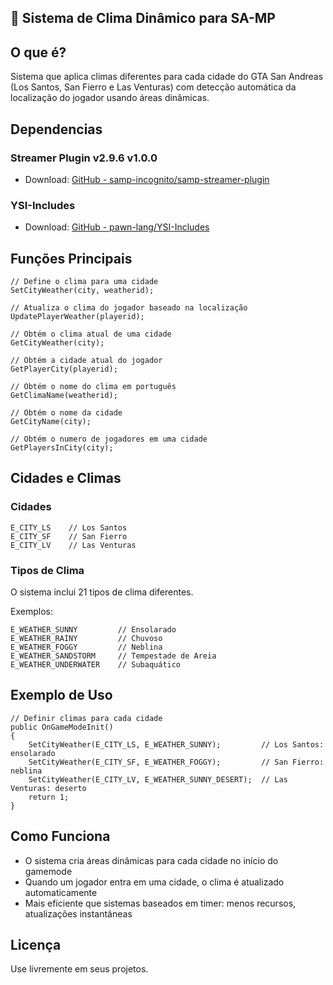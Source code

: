 ## 🫧 Sistema de Clima Dinâmico para SA-MP

## O que é?
Sistema que aplica climas diferentes para cada cidade do GTA San Andreas (Los Santos, San Fierro e Las Venturas) com detecção automática da localização do jogador usando áreas dinâmicas.

## Dependencias
### Streamer Plugin v2.9.6 v1.0.0
- Download: [GitHub - samp-incognito/samp-streamer-plugin](https://github.com/samp-incognito/samp-streamer-plugin/releases)

### YSI-Includes
- Download: [GitHub - pawn-lang/YSI-Includes](https://github.com/pawn-lang/YSI-Includes)

## Funções Principais

```pawn
// Define o clima para uma cidade
SetCityWeather(city, weatherid);

// Atualiza o clima do jogador baseado na localização
UpdatePlayerWeather(playerid);

// Obtém o clima atual de uma cidade
GetCityWeather(city);

// Obtém a cidade atual do jogador
GetPlayerCity(playerid);

// Obtém o nome do clima em português
GetClimaName(weatherid);

// Obtém o nome da cidade
GetCityName(city);

// Obtém o numero de jogadores em uma cidade
GetPlayersInCity(city); 
```

## Cidades e Climas

### Cidades
```pawn
E_CITY_LS    // Los Santos
E_CITY_SF    // San Fierro
E_CITY_LV    // Las Venturas
```

### Tipos de Clima
O sistema inclui 21 tipos de clima diferentes.

Exemplos:
```pawn
E_WEATHER_SUNNY         // Ensolarado
E_WEATHER_RAINY         // Chuvoso
E_WEATHER_FOGGY         // Neblina
E_WEATHER_SANDSTORM     // Tempestade de Areia
E_WEATHER_UNDERWATER    // Subaquático
```

## Exemplo de Uso

```pawn
// Definir climas para cada cidade
public OnGameModeInit()
{
    SetCityWeather(E_CITY_LS, E_WEATHER_SUNNY);         // Los Santos: ensolarado
    SetCityWeather(E_CITY_SF, E_WEATHER_FOGGY);         // San Fierro: neblina
    SetCityWeather(E_CITY_LV, E_WEATHER_SUNNY_DESERT);  // Las Venturas: deserto
    return 1;
}
```

## Como Funciona

- O sistema cria áreas dinâmicas para cada cidade no início do gamemode
- Quando um jogador entra em uma cidade, o clima é atualizado automaticamente
- Mais eficiente que sistemas baseados em timer: menos recursos, atualizações instantâneas

## Licença
Use livremente em seus projetos.

